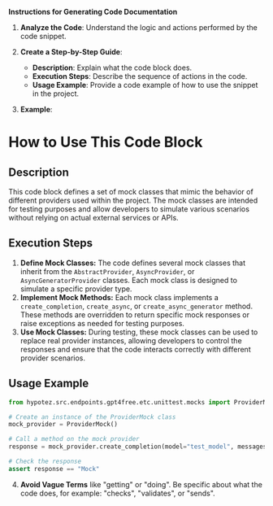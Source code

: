 **Instructions for Generating Code Documentation**

1. **Analyze the Code**: Understand the logic and actions performed by the code snippet.

2. **Create a Step-by-Step Guide**:
    - **Description**: Explain what the code block does.
    - **Execution Steps**: Describe the sequence of actions in the code.
    - **Usage Example**: Provide a code example of how to use the snippet in the project.

3. **Example**:

How to Use This Code Block
=========================================================================================

Description
-------------------------
This code block defines a set of mock classes that mimic the behavior of different providers used within the project. The mock classes are intended for testing purposes and allow developers to simulate various scenarios without relying on actual external services or APIs.

Execution Steps
-------------------------
1. **Define Mock Classes:** The code defines several mock classes that inherit from the `AbstractProvider`, `AsyncProvider`, or `AsyncGeneratorProvider` classes. Each mock class is designed to simulate a specific provider type.
2. **Implement Mock Methods:** Each mock class implements a `create_completion`, `create_async`, or `create_async_generator` method. These methods are overridden to return specific mock responses or raise exceptions as needed for testing purposes.
3. **Use Mock Classes:**  During testing, these mock classes can be used to replace real provider instances, allowing developers to control the responses and ensure that the code interacts correctly with different provider scenarios.

Usage Example
-------------------------

```python
from hypotez.src.endpoints.gpt4free.etc.unittest.mocks import ProviderMock

# Create an instance of the ProviderMock class
mock_provider = ProviderMock()

# Call a method on the mock provider
response = mock_provider.create_completion(model="test_model", messages=[], stream=False)

# Check the response
assert response == "Mock"
```

4. **Avoid Vague Terms** like "getting" or "doing". Be specific about what the code does, for example: "checks", "validates", or "sends".